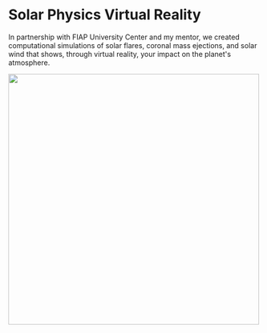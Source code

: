 # Solar Physics Virtual Reality

In partnership with FIAP University Center and my mentor, we created computational simulations of solar flares, coronal mass ejections, and solar wind that shows, through virtual reality, your impact on the planet's atmosphere.

<img src="https://i.imgur.com/lhl0pN8.jpg" width="500">

